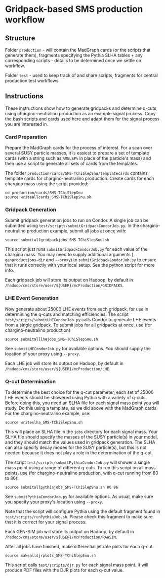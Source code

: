 # Gridpack-based SMS production workflow 

## Structure

Folder `production` - will contain the MadGraph cards (or the scripts that generate them), fragments specifying the Pythia SLHA tables + any corresponding scripts - details to be determined once we settle on workflow.

Folder `test` - used to keep track of and share scripts, fragments for central production test workflows. 

## Instructions

These instructions show how to generate gridpacks and determine q-cuts, using chargino-neutralino production as an example signal process.  Copy the bash scripts and cards used here and adapt them for the signal process you are interested in.  

### Card Preparation

Prepare the MadGraph cards for the process of interest. For a scan over several SUSY particle masses, it is easiest to prepare a set of template cards (with a string such as `%MNLSP%` in place of the particle's mass) and then use a script to generate all sets of cards from the templates.  

The folder `production/cards/SMS-TChiSlepSnu/templatecards` contains template cards for chargino-neutralino production. Create cards for each chargino mass using the script provided:
```
cd production/cards/SMS-TChiSlepSnu
source writeallcards_SMS-TChiSlepSnu.sh
```

### Gridpack Generation

Submit gridpack generation jobs to run on Condor. A single job can be submitted using `test/scripts/submitGridpackCondorJob.py`. In the chargino-neutralino production example, submit all jobs at once with:
```
source submitallgridpackjobs_SMS-TChiSlepSnu.sh
```
This script just runs `submitGridpackCondorJob.py` for each value of the chargino mass.  You may need to supply additional arguments (`--genproductions-dir` and `--proxy`) to `submitGridpackCondorJob.py` to ensure that it runs correctly with your local setup. See the python script for more info.

Each gridpack job will store its output on Hadoop, by default in `/hadoop/cms/store/user/${USER}/mcProduction/GRIDPACKS`.  

### LHE Event Generation

Now generate about 25000 LHE events from each gridpack, for use in determining the q-cuts and matching efficiencies.  The script `test/scripts/submitLHECondorJob.py` calls Condor to generate LHE events from a single gridpack. To submit jobs for all gridpacks at once, use (for chargino-neutralino production):
```
source submitalllhejobs_SMS-TChiSlepSnu.sh
```
See `submitLHECondorJob.py` for available options. You should supply the location of your proxy using `--proxy`.

Each LHE job will store its output on Hadoop, by default in `/hadoop/cms/store/user/${USER}/mcProduction/LHE`.  

### Q-cut Determination

To determine the best choice for the q-cut parameter, each set of 25000 LHE events should be showered using Pythia with a variety of q-cuts.  Before doing this, you need an SLHA file for each signal mass point you will study.  Do this using a template, as we did above with the MadGraph cards. For the chargino-neutralino example, use:
```
source writeslha_SMS-TChiSlepSnu.sh
```
This will place an SLHA file in the `jobs` directory for each signal mass.  Your SLHA file should specify the masses of the SUSY particle(s) in your model, and they should match the values used in gridpack generation. The SLHA can also specify decay modes for the SUSY particle(s), but this is not needed because it does not play a role in the determination of the q-cut.  

The script `test/scripts/submitPythiaCondorJob.py` will shower a single mass point using a range of different q-cuts.  To run this script on all mass points, use (for chargino-neutralino production, with q-cut running from 80 to 86):
```
source submitallpythiajobs_SMS-TChiSlepSnu.sh 80 86
```
See `submitPythiaCondorJob.py` for available options. As usual, make sure you specify your proxy's location using `--proxy`.  

Note that the script will configure Pythia using the default fragment found in `test/scripts/runPythiaJob.sh`.  Please check this fragment to make sure that it is correct for your signal process.  

Each GEN-SIM job will store its output on Hadoop, by default in `/hadoop/cms/store/user/${USER}/mcProduction/RAWSIM`.  

After all jobs have finished, make differential jet rate plots for each q-cut:
```
source makealldjrplots_SMS-TChiSlepSnu.sh
```
This script calls `test/scripts/djr.py` for each signal mass point.  It will produce PDF files with the DJR plots for each q-cut value.  
